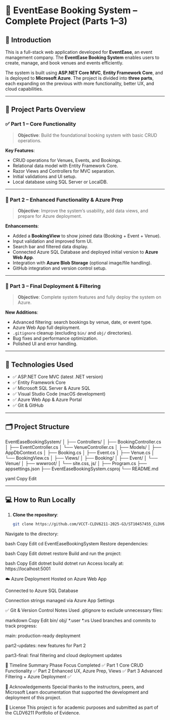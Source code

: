 # 🎉 EventEase Booking System – Complete Project (Parts 1–3)

## 👋 Introduction

This is a full-stack web application developed for **EventEase**, an event management company. The **EventEase Booking System** enables users to create, manage, and book venues and events efficiently.

The system is built using **ASP.NET Core MVC**, **Entity Framework Core**, and is deployed to **Microsoft Azure**. The project is divided into **three parts**, each expanding on the previous with more functionality, better UX, and cloud capabilities.

---

## 📂 Project Parts Overview

### ✅ Part 1 – Core Functionality

> **Objective**: Build the foundational booking system with basic CRUD operations.

**Key Features**:
- CRUD operations for Venues, Events, and Bookings.
- Relational data model with Entity Framework Core.
- Razor Views and Controllers for MVC separation.
- Initial validations and UI setup.
- Local database using SQL Server or LocalDB.

---

### 🔄 Part 2 – Enhanced Functionality & Azure Prep

> **Objective**: Improve the system’s usability, add data views, and prepare for Azure deployment.

**Enhancements**:
- Added a **BookingView** to show joined data (Booking + Event + Venue).
- Input validation and improved form UI.
- Search bar and filtered data display.
- Connected Azure SQL Database and deployed initial version to **Azure Web App**.
- Integration with **Azure Blob Storage** (optional image/file handling).
- GitHub integration and version control setup.

---

### 🚀 Part 3 – Final Deployment & Filtering

> **Objective**: Complete system features and fully deploy the system on Azure.

**New Additions**:
- Advanced filtering: search bookings by venue, date, or event type.
- Azure Web App full deployment.
- `.gitignore` cleanup (excluding `bin/` and `obj/` directories).
- Bug fixes and performance optimization.
- Polished UI and error handling.

---

## 🧰 Technologies Used

- ✅ ASP.NET Core MVC (latest .NET version)
- ✅ Entity Framework Core
- ✅ Microsoft SQL Server & Azure SQL
- ✅ Visual Studio Code (macOS development)
- ✅ Azure Web App & Azure Portal
- ✅ Git & GitHub

---

## 🗂️ Project Structure

EventEaseBookingSystem/
│
├── Controllers/
│ ├── BookingController.cs
│ ├── EventController.cs
│ └── VenueController.cs
│
├── Models/
│ ├── AppDbContext.cs
│ ├── Booking.cs
│ ├── Event.cs
│ ├── Venue.cs
│ └── BookingView.cs
│
├── Views/
│ ├── Booking/
│ ├── Event/
│ └── Venue/
│
├── wwwroot/
│ └── site.css, js/
│
├── Program.cs
├── appsettings.json
├── EventEaseBookingSystem.csproj
└── README.md

yaml
Copy
Edit

---

## 💻 How to Run Locally

1. **Clone the repository**:
   ```bash
   git clone https://github.com/VCCT-CLDV6211-2025-G3/ST10457455_CLDV6211_Part1.git
Navigate to the directory:

bash
Copy
Edit
cd EventEaseBookingSystem
Restore dependencies:

bash
Copy
Edit
dotnet restore
Build and run the project:

bash
Copy
Edit
dotnet build
dotnet run
Access locally at:
https://localhost:5001

☁️ Azure Deployment
Hosted on Azure Web App

Connected to Azure SQL Database

Connection strings managed via Azure App Settings

✅ Git & Version Control Notes
Used .gitignore to exclude unnecessary files:

markdown
Copy
Edit
bin/
obj/
*.user
*.vs
Used branches and commits to track progress:

main: production-ready deployment

part2-updates: new features for Part 2

part3-final: final filtering and cloud deployment updates

📅 Timeline Summary
Phase	Focus	Completed ✅
Part 1	Core CRUD Functionality	✅
Part 2	Enhanced UX, Azure Prep, Views	✅
Part 3	Advanced Filtering + Azure Deployment	✅

🙌 Acknowledgements
Special thanks to the instructors, peers, and Microsoft Learn documentation that supported the development and deployment of this project.

📜 License
This project is for academic purposes and submitted as part of the CLDV6211 Portfolio of Evidence.

